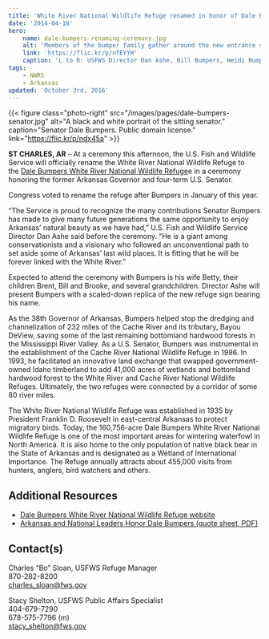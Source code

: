```yaml
---
title: 'White River National Wildlife Refuge renamed in honor of Dale Bumpers'
date: '2014-04-18'
hero:
    name: dale-bumpers-renaming-ceremony.jpg
    alt: 'Members of the bumper family gather around the new entrance sign to the Refuge.'
    link: 'https://flic.kr/p/nfEYYH'
    caption: 'L to R: USFWS Director Dan Ashe, Bill Bumpers, Heidi Bumpers, Brent Bumpers, and Senator Pryor at the Dale Bumpers White River National Wildlife Refuge renaming event, April 18, 2014. Credit: John Stark, USFWS.'
tags:
    - NWRS
    - Arkansas
updated: 'October 3rd, 2016'
---
```


{{< figure class="photo-right" src="/images/pages/dale-bumpers-senator.jpg" alt="A black and white portrait of the sitting senator." caption="Senator Dale Bumpers.  Public domain license." link="https://flic.kr/p/ndx45a" >}}

**ST CHARLES, AR** – At a ceremony this afternoon, the U.S. Fish and Wildlife Service will officially rename the White River National Wildlife Refuge to the [Dale Bumpers White River National Wildlife Refuge](http://www.fws.gov/refuge/white_river/)e in a ceremony honoring the former Arkansas Governor and four-term U.S. Senator.

Congress voted to rename the refuge after Bumpers in January of this year.

“The Service is proud to recognize the many contributions Senator Bumpers has made to give many future generations the same opportunity to enjoy Arkansas’ natural beauty as we have had,” U.S. Fish and Wildlife Service Director Dan Ashe said before the ceremony. “He is a giant among conservationists and a visionary who followed an unconventional path to set aside some of Arkansas’ last wild places. It is fitting that he will be forever linked with the White River.”

Expected to attend the ceremony with Bumpers is his wife Betty, their children Brent, Bill and Brooke, and several grandchildren. Director Ashe will present Bumpers with a scaled-down replica of the new refuge sign bearing his name.

As the 38th Governor of Arkansas, Bumpers helped stop the dredging and channelization of 232 miles of the Cache River and its tributary, Bayou DeView, saving some of the last remaining bottomland hardwood forests in the Mississippi River Valley. As a U.S. Senator, Bumpers was instrumental in the establishment of the Cache River National Wildlife Refuge in 1986\. In 1993, he facilitated an innovative land exchange that swapped government-owned Idaho timberland to add 41,000 acres of wetlands and bottomland hardwood forest to the White River and Cache River National Wildlife Refuges. Ultimately, the two refuges were connected by a corridor of some 80 river miles.

The White River National Wildlife Refuge was established in 1935 by President Franklin D. Roosevelt in east-central Arkansas to protect migratory birds. Today, the 160,756-acre Dale Bumpers White River National Wildlife Refuge is one of the most important areas for wintering waterfowl in North America. It is also home to the only population of native black bear in the State of Arkansas and is designated as a Wetland of International Importance. The Refuge annually attracts about 455,000 visits from hunters, anglers, bird watchers and others.

## Additional Resources

 - [Dale Bumpers White River National Wildlife Refuge website](http://www.fws.gov/refuge/white_river/)
 - [Arkansas and National Leaders Honor Dale Bumpers (quote sheet, PDF)](http://www.fws.gov/southeast/news/2014/Quotes_About_Dale_Bumpers.pdf)

## Contact(s)

Charles “Bo” Sloan, USFWS Refuge Manager  
870-282-8200  
[charles_sloan@fws.gov](https://mail.google.com/mail/?view=cm&fs=1&tf=1&to=charles_sloan@fws.gov)

Stacy Shelton, USFWS Public Affairs Specialist  
404-679-7290  
678-575-7796 (m)  
[stacy_shelton@fws.gov](https://mail.google.com/mail/?view=cm&fs=1&tf=1&to=stacy_shelton@fws.gov)
